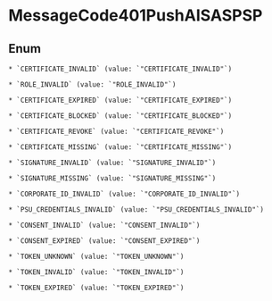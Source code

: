 
# MessageCode401PushAISASPSP

## Enum


    * `CERTIFICATE_INVALID` (value: `"CERTIFICATE_INVALID"`)

    * `ROLE_INVALID` (value: `"ROLE_INVALID"`)

    * `CERTIFICATE_EXPIRED` (value: `"CERTIFICATE_EXPIRED"`)

    * `CERTIFICATE_BLOCKED` (value: `"CERTIFICATE_BLOCKED"`)

    * `CERTIFICATE_REVOKE` (value: `"CERTIFICATE_REVOKE"`)

    * `CERTIFICATE_MISSING` (value: `"CERTIFICATE_MISSING"`)

    * `SIGNATURE_INVALID` (value: `"SIGNATURE_INVALID"`)

    * `SIGNATURE_MISSING` (value: `"SIGNATURE_MISSING"`)

    * `CORPORATE_ID_INVALID` (value: `"CORPORATE_ID_INVALID"`)

    * `PSU_CREDENTIALS_INVALID` (value: `"PSU_CREDENTIALS_INVALID"`)

    * `CONSENT_INVALID` (value: `"CONSENT_INVALID"`)

    * `CONSENT_EXPIRED` (value: `"CONSENT_EXPIRED"`)

    * `TOKEN_UNKNOWN` (value: `"TOKEN_UNKNOWN"`)

    * `TOKEN_INVALID` (value: `"TOKEN_INVALID"`)

    * `TOKEN_EXPIRED` (value: `"TOKEN_EXPIRED"`)



